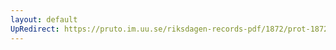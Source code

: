 ```yaml
---
layout: default
UpRedirect: https://pruto.im.uu.se/riksdagen-records-pdf/1872/prot-1872--fk--424/prot-1872--fk--424_046.pdf
---
```

